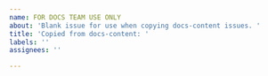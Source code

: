 ```yaml
---
name: FOR DOCS TEAM USE ONLY
about: 'Blank issue for use when copying docs-content issues. '
title: 'Copied from docs-content: '
labels: ''
assignees: ''

---
```



